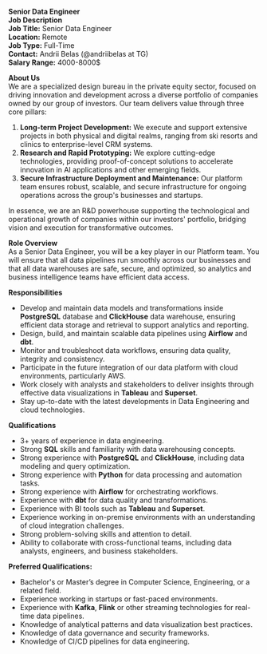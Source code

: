 **Senior Data Engineer**  
**Job Description**  
**Job Title:** Senior Data Engineer  
**Location:** Remote  
**Job Type:** Full-Time  
**Contact:** Andrii Belas (@andriibelas at TG)  
**Salary Range:** 4000-8000$  

**About Us**  
We are a specialized design bureau in the private equity sector, focused on driving innovation and development across a diverse portfolio of companies owned by our group of investors. Our team delivers value through three core pillars:  
1. **Long-term Project Development:** We execute and support extensive projects in both physical and digital realms, ranging from ski resorts and clinics to enterprise-level CRM systems.  
2. **Research and Rapid Prototyping:** We explore cutting-edge technologies, providing proof-of-concept solutions to accelerate innovation in AI applications and other emerging fields.  
3. **Secure Infrastructure Deployment and Maintenance:** Our platform team ensures robust, scalable, and secure infrastructure for ongoing operations across the group's businesses and startups.  

In essence, we are an R&D powerhouse supporting the technological and operational growth of companies within our investors' portfolio, bridging vision and execution for transformative outcomes.  

**Role Overview**  
As a Senior Data Engineer, you will be a key player in our Platform team. You will ensure that all data pipelines run smoothly across our businesses and that all data warehouses are safe, secure, and optimized, so analytics and business intelligence teams have efficient data access.

**Responsibilities**  
- Develop and maintain data models and transformations inside **PostgreSQL** database and **ClickHouse** data warehouse, ensuring efficient data storage and retrieval to support analytics and reporting.
- Design, build, and maintain scalable data pipelines using **Airflow** and **dbt**.
- Monitor and troubleshoot data workflows, ensuring data quality, integrity and consistency.
- Participate in the future integration of our data platform with cloud environments, particularly AWS.
- Work closely with analysts and stakeholders to deliver insights through effective data visualizations in **Tableau** and **Superset**.
- Stay up-to-date with the latest developments in Data Engineering and cloud technologies.

**Qualifications**  
- 3+ years of experience in data engineering.
- Strong **SQL** skills and familiarity with data warehousing concepts.
- Strong experience with **PostgreSQL** and **ClickHouse**, including data modeling and query optimization.
- Strong experience with **Python** for data processing and automation tasks.
- Strong experience with **Airflow** for orchestrating workflows.
- Experience with **dbt** for data quality and transformations.
- Experience with BI tools such as **Tableau** and **Superset**.
- Experience working in on-premise environments with an understanding of cloud integration challenges.
- Strong problem-solving skills and attention to detail.
- Ability to collaborate with cross-functional teams, including data analysts, engineers, and business stakeholders.

**Preferred Qualifications:**  
-  Bachelor's or Master’s degree in Computer Science, Engineering, or a related field.  
-  Experience working in startups or fast-paced environments.
- Experience with **Kafka**, **Flink** or other streaming technologies for real-time data pipelines.
- Knowledge of analytical patterns and data visualization best practices.
- Knowledge of data governance and security frameworks.
- Knowledge of CI/CD pipelines for data engineering.
